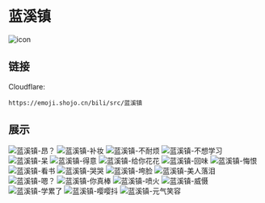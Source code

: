 # 蓝溪镇
![icon](https://emoji.shojo.cn/bili/src/蓝溪镇/icon.png)
## 链接
Cloudflare:
```
https://emoji.shojo.cn/bili/src/蓝溪镇
```
## 展示
![蓝溪镇-昂？](https://emoji.shojo.cn/bili/src/蓝溪镇/蓝溪镇-昂？.png)
![蓝溪镇-补妆](https://emoji.shojo.cn/bili/src/蓝溪镇/蓝溪镇-补妆.png)
![蓝溪镇-不耐烦](https://emoji.shojo.cn/bili/src/蓝溪镇/蓝溪镇-不耐烦.png)
![蓝溪镇-不想学习](https://emoji.shojo.cn/bili/src/蓝溪镇/蓝溪镇-不想学习.png)
![蓝溪镇-呆](https://emoji.shojo.cn/bili/src/蓝溪镇/蓝溪镇-呆.png)
![蓝溪镇-得意](https://emoji.shojo.cn/bili/src/蓝溪镇/蓝溪镇-得意.png)
![蓝溪镇-给你花花](https://emoji.shojo.cn/bili/src/蓝溪镇/蓝溪镇-给你花花.png)
![蓝溪镇-回味](https://emoji.shojo.cn/bili/src/蓝溪镇/蓝溪镇-回味.png)
![蓝溪镇-悔恨](https://emoji.shojo.cn/bili/src/蓝溪镇/蓝溪镇-悔恨.png)
![蓝溪镇-看书](https://emoji.shojo.cn/bili/src/蓝溪镇/蓝溪镇-看书.png)
![蓝溪镇-哭哭](https://emoji.shojo.cn/bili/src/蓝溪镇/蓝溪镇-哭哭.png)
![蓝溪镇-垮脸](https://emoji.shojo.cn/bili/src/蓝溪镇/蓝溪镇-垮脸.png)
![蓝溪镇-美人落泪](https://emoji.shojo.cn/bili/src/蓝溪镇/蓝溪镇-美人落泪.png)
![蓝溪镇-嗯？](https://emoji.shojo.cn/bili/src/蓝溪镇/蓝溪镇-嗯？.png)
![蓝溪镇-你真棒](https://emoji.shojo.cn/bili/src/蓝溪镇/蓝溪镇-你真棒.png)
![蓝溪镇-喷火](https://emoji.shojo.cn/bili/src/蓝溪镇/蓝溪镇-喷火.png)
![蓝溪镇-威慑](https://emoji.shojo.cn/bili/src/蓝溪镇/蓝溪镇-威慑.png)
![蓝溪镇-学累了](https://emoji.shojo.cn/bili/src/蓝溪镇/蓝溪镇-学累了.png)
![蓝溪镇-嘤嘤抖](https://emoji.shojo.cn/bili/src/蓝溪镇/蓝溪镇-嘤嘤抖.png)
![蓝溪镇-元气笑容](https://emoji.shojo.cn/bili/src/蓝溪镇/蓝溪镇-元气笑容.png)
